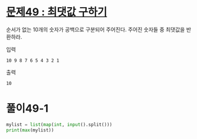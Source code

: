 # [문제49 : 최댓값 구하기](https://www.notion.so/49-549890b9fada455281b7b9105994af55)

순서가 없는 10개의 숫자가 공백으로 구분되어 주어진다. 주어진 숫자들 중 최댓값을 반환하라.

입력

    10 9 8 7 6 5 4 3 2 1

출력

    10

# 풀이49-1

``` python
mylist = list(map(int, input().split()))
print(max(mylist))
```